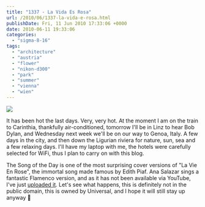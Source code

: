 ```yaml
---
title: "1337 - La Vida Es Rosa"
url: /2010/06/1337-la-vida-e-rosa.html
publishDate: Fri, 11 Jun 2010 17:33:06 +0000
date: 2010-06-11 19:33:06
categories: 
  - "sigma-8-16"
tags: 
  - "architecture"
  - "austria"
  - "flower"
  - "nikon-d300"
  - "park"
  - "summer"
  - "vienna"
  - "wien"
---
```

<a target="_blank" href="https://d25zfm9zpd7gm5.cloudfront.net/1200x1200/2010/20100611_083439_ps.jpg"><img src="https://d25zfm9zpd7gm5.cloudfront.net/0600x0600/2010/20100611_083439_ps.jpg" /></a>

It has been hot the last days. Very, very hot. At the moment I am on the train to Carinthia, thankfully air-conditioned, tomorrow I'll be in Linz to hear Bob Dylan, and Wednesday next week we'll be on our way to Genoa, Italy. A few days in the city, and then down the Ligurian riviera for nature, sun, sea and a few relaxing days. I'll have my laptop with me, the hotels were carefully selected for WiFi, thus I plan to carry on with this blog.

 The Song of the Day is one of the most surprising cover versions of "La Vie En Rose", the immortal song made famous by Edith Piaf. Ana Salazar sings a fantastic Flamenco version, and as it has not been available via YouTube, I've just <a target="_blank" href="http://www.youtube.com/watch?v=rRi_zK6BTj4">uploaded it</a>. Let's see what happens, this is definitely not in the public domain, this is owned by Universal, and I hope it will still stay up anyway 🙂 
